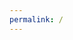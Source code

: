 ```yaml
---
permalink: /
---
```


<link rel="stylesheet" href="/css/pusheen.css">


<div id="board"></div>

<div id="preload" style="display:none"></div>

<script>

    var imgArray = [
        "autumn.jpg",
        "bake.gif",
        "balloons.jpg",
        "beach.gif",
        "burrito.gif",
        "busy.jpg",
        "christmas.gif",
        "christmas_tree.gif",
        "flowers.jpg",
        "halloween.gif",
        "mermaid.gif",
        "more_ice_cream.jpg",
        "pusheen_ice_cream.jpg",
        "shersheen.gif",
        "snowman.png"
    ];
    
    var preload = document.getElementById("preload");
    for (var i = 0; i < 15; i++) {
        preload.insertAdjacentHTML("beforeend", 
            `<img src="/img/pusheen/${imgArray[i]}">`
        )
    }

    var boardArray = imgArray.concat(imgArray);
    shuffle(boardArray);

    var board = document.getElementById("board");
    for (var i = 0; i < 30; i++) {
        board.insertAdjacentHTML("beforeend", 
            `<img data-index="${i}" src="/img/pusheen/card_back.jpg">`
        )
    }
    
    var game = {
        locked: false,
        flipNumber: 0,
        firstFlip: {index: null, img: null},
        secondFlip: {index: null, img: null}
    }
    
    document.body.addEventListener("click", function (e) {
        var index = e.target.getAttribute("data-index");
        
        if (index === null || game.locked || !cardIsFacingDown(index)) {
            return; // nothing can happen after return
        }
        
        game.locked = true;
        game.flipNumber++;
        var hiddenPusheen = figurativelyFlipCard(index);
        
        if (game.flipNumber === 1) {
            game.firstFlip = hiddenPusheen;
            game.locked = false;
        } else if (game.flipNumber === 2) {
            game.secondFlip = hiddenPusheen;
            if (game.firstFlip.img !== game.secondFlip.img) {
                setTimeout(function() {
                    flipCardBack(game.firstFlip.index);
                    flipCardBack(game.secondFlip.index);
                    reset();
                }, 1000);
            } else {
                reset();
            }
        }
        console.log(game)
    });
   
   function cardIsFacingDown(index){
        return board.children[index].src.includes("card_back.jpg");
   }
   
    function figurativelyFlipCard(index) {
        var hiddenPusheen = boardArray[index];
        board.children[index].src = `/img/pusheen/${hiddenPusheen}`;
        return {index: index, img: hiddenPusheen};
    }
    
    function flipCardBack(index) {
        board.children[index].src = "/img/pusheen/card_back.jpg";
    }
    
    function reset(){
        game.flipNumber = 0;
        game.firstFlip = null;
        game.secondFlip = null;
        game.locked = false;
    }

    
    




























function shuffle(a) {
    for (let i = a.length; i; i--) {
        let j = Math.floor(Math.random() * i);
        [a[i - 1], a[j]] = [a[j], a[i - 1]];
    }
}

</script>